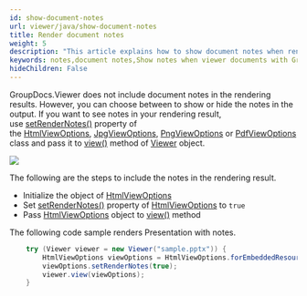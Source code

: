 ```yaml
---
id: show-document-notes
url: viewer/java/show-document-notes
title: Render document notes
weight: 5
description: "This article explains how to show document notes when rendering documents with GroupDocs.Viewer within your Java applications."
keywords: notes,document notes,Show notes when viewer documents with GroupDocs.Viewer Java API
hideChildren: False
---
```

GroupDocs.Viewer does not include document notes in the rendering results. However, you can choose between to show or hide the notes in the output. If you want to see notes in your rendering result, use [setRenderNotes()](https://reference.groupdocs.com/viewer/java/com.groupdocs.viewer.options/BaseViewOptions#setRenderNotes(boolean)) property of the [HtmlViewOptions](https://reference.groupdocs.com/viewer/java/com.groupdocs.viewer.options/HtmlViewOptions), [JpgViewOptions](https://reference.groupdocs.com/viewer/java/com.groupdocs.viewer.options/JpgViewOptions), [PngViewOptions](https://reference.groupdocs.com/viewer/java/com.groupdocs.viewer.options/PngViewOptions) or [PdfViewOptions](https://reference.groupdocs.com/viewer/java/com.groupdocs.viewer.options/PdfViewOptions) class and pass it to [view()](https://reference.groupdocs.com/viewer/java/com.groupdocs.viewer/Viewer#view(com.groupdocs.viewer.options.ViewOptions)) method of [Viewer](https://reference.groupdocs.com/java/viewer/groupdocs.viewer/viewer) object. 

![](/viewer/java/images/show-document-notes.png)

The following are the steps to include the notes in the rendering result.

* Initialize the object of [HtmlViewOptions](https://reference.groupdocs.com/viewer/java/com.groupdocs.viewer.options/HtmlViewOptions)
* Set [setRenderNotes()](https://reference.groupdocs.com/viewer/java/com.groupdocs.viewer.options/BaseViewOptions#setRenderNotes(boolean)) property of [HtmlViewOptions](https://reference.groupdocs.com/viewer/java/com.groupdocs.viewer.options/HtmlViewOptions) to `true`
* Pass [HtmlViewOptions](https://reference.groupdocs.com/viewer/java/com.groupdocs.viewer.options/HtmlViewOptions) object to [view()](https://reference.groupdocs.com/viewer/java/com.groupdocs.viewer/Viewer#view(com.groupdocs.viewer.options.ViewOptions)) method

The following code sample renders Presentation with notes.

```java
    try (Viewer viewer = new Viewer("sample.pptx")) {
        HtmlViewOptions viewOptions = HtmlViewOptions.forEmbeddedResources();
        viewOptions.setRenderNotes(true);
        viewer.view(viewOptions);
    }
```
